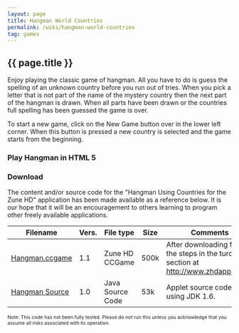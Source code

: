 ```yaml
---
layout: page
title: Hangman World Countries
permalink: /wiki/hangman-world-countries
tag: games
---
```


## {{ page.title }}

Enjoy playing the classic game of hangman. All you have to do is guess the spelling of an unknown country before you run out of tries. When you pick a letter that is not part of the name of the mystery country then the next part of the hangman is drawn. When all parts have been drawn or the countries full spelling has been guessed the game is over.

To start a new game, click on the New Game button over in the lower left corner. When this button is pressed a new country is selected and the game starts from the beginning.


### Play Hangman in HTML 5
<html>
<script type='text/javascript' src='/downloads/codePugGameLib.js'></script>
<style>
    canvas {
        background-image: url('/assets/images/hang-man-background.png');
    }
</style>

<canvas width="276" height="480" id="myCanvas"></canvas>
<script>
    var awt = new AWT(),
        youWinImg = awt.getImage('/assets/images/hang-man-you-win.png'),
        coverImg = awt.getImage('/assets/images/hang-man-cover-image.png'),
        coverLetterImg = awt.getImage('/assets/images/hang-man-cover-letter.png'),
        youLoseImg = awt.getImage('/assets/images/hang-man-you-lose.png'),
        sadFaceImg = awt.getImage('/assets/images/hang-man-sad-face.png'),
        guessedLetters = "",
        showKeyboardFor = 0,
        guessCount = 0,
        displayableWord = "_____",
        remainingLetters = "CHINA",
        currentWord = "CHINA",
        words = ["China", "India", "United States",
   "Brazil", "Nigeria", "Russia", "Japan", "Mexico", "Vietnam",
   "Germany", "Ethiopia", "Egypt", "Iran", "Turkey", "France",
   "United Kingdon", "Italy", "Myanmar", "South Africa",
   "South Korea", "Ukraine", "Spain"];
   
    awt.init('myCanvas',paint,false);
    reset();

    function reset() {
        currentWord = words[randomIntFrom(0,words.length-1)].toUpperCase();
        guessCount = 0;
        guessedLetters = "";

        displayableWord = currentWord.replace(/[A-Z]/g, "_");
        remainingLetters = currentWord;
    }

    awt.addMouseDownListener(function (x, y) {
        var ch = getPressedCharacter(x, y);
        if (displayableWord.indexOf('_') > -1) {
            if (ch && !updateWordUsingGuess(ch)) {
                guessCount++;
            }
        }
    });

    function updateWordUsingGuess(c) {
        c = c.toUpperCase();
        var s = "";
        var removed = false;

        // Remove guessed letters
        if (remainingLetters.indexOf(c) > -1) {
            //			remainingLetters = remainingLetters.replaceAll("" + c, "");
            remainingLetters = remainingLetters.split(c).join("");
            removed = true;
        }

        // Update displayable word from remaining letters
        for (var i = 0; i < currentWord.length; i++) {
            if (currentWord.charAt(i) == ' ') {
                s += ' ';
            } else if (remainingLetters.indexOf(currentWord.charAt(i)) > -1) {
                s += "_";
            } else {
                s += currentWord.charAt(i);
            }
        }
        displayableWord = s;

        // Update misses
        if (currentWord.indexOf(c) < 0 && removed) {
            incorrectGuessCount++;
        }
        return removed;
    }

    function paint(ctx, timeDiff) {
        drawCover(guessCount);
        if (guessCount >= 6) {
            awt.drawImage(youLoseImg, 61, 102);
            awt.drawImage(sadFaceImg, 198, 74);
        }
        drawGuessed();
        drawStringWithSpaces(displayableWord, 25, 223);

        if (displayableWord.indexOf('_') == -1) {
            awt.drawImage(youWinImg, 61, 102);

        }
    }

    function drawStringWithSpaces(s, x, y) {
        //FontMetrics fm = g.getFontMetrics();
        var c = "",
            offset = 0;
        for (var i = 0; i < s.length; i++) {
            offset = 0;
            c = "" + s.charAt(i);
            if (c == " ") {
                x = 25;
                y += 40; //fm.getHeight();
                c = "" + s.charAt(++i);
            }
            //int width = fm.stringWidth(c);
            width = 5;
            if (c == 'I') {
                offset = 6;
            }
            if (c == 'R' || c == 'C') {
                offset = -2;
            }
            awt.drawString(c, offset + x + Math.floor(18 / 2) - Math.floor(width / 2), y, '#000000', 28);
            //x -= offset;
            x += 30;
        }
    }


    function getPressedCharacter(x, y) {
        var result = false;
        if (x > 0 && x < 272) {
            if (y > 325 && y < 480) {
                result = ('A'.charCodeAt() + Math.floor(Math.floor(y - 325) / 38) * 7 + Math.floor(x / 39));
                if (result == 'Z'.charCodeAt() + 1 || result == 'Z'.charCodeAt() + 2) {
                    // result = '?';
                    // System.exit(0);
                    result = '?'.charCodeAt();
                    reset();
                }
            }
        }

        if (result) {
            result = String.fromCharCode(result);
            if (isLetterGuessed(result)) {
                result = false;
            } else {
                 if (displayableWord.indexOf('_') > -1) {
                guessedLetters += result;
                 }
            }
        }
        return result;
    }

    function drawGuessed() {
        var aCode = 'A'.charCodeAt();
        for (var i = 0; i < 26; i++) {
            if (isLetterGuessed(String.fromCharCode(i + aCode))) {
                // result = (char)('A'+((y-325)/38)*7+(x/39));
                var index = i;
                var x = Math.floor((index % 7)) * 39;
                var y = Math.floor(Math.floor((index / 7)) * 39) + 325;
                //console.log("Guessed" + i + " X:" + x + " Y:" + y);
                awt.drawImage(coverLetterImg, x, y);
            }
        }
    }

    function isLetterGuessed(i) {
        return guessedLetters.indexOf(i) >= 0;
    }

    function drawCover(numberOfGuesses) {
        switch (6 - numberOfGuesses) {
        case 6:
            // head
            awt.drawImage(coverImg, 192, 67);
        case 5:
            // body
            awt.drawImage(coverImg, 193, 93);
            awt.drawImage(coverImg, 193, 103);
        case 4:
            // right arm
            awt.drawImage(coverImg, 208, 106);

        case 3:
            // left arm
            awt.drawImage(coverImg, 164, 106);
        case 2:
            // right leg
            awt.drawImage(coverImg, 208, 146);
        case 1:
            // left leg
            awt.drawImage(coverImg, 164, 146);
        default:
        }
    }
</script>
</html>


### Download
The content and/or source code for the "Hangman Using Countries for the Zune HD" application has been made available as a reference below. It is our hope that it will be an encouragement to others learning to program other freely available applications.


| Filename | Vers. | File type | Size | Comments |
|--------|-------|-------|-------|------|
|[Hangman.ccgame](http://www.codepug.com/downloads/Hangman.ccgame)	|1.1	|Zune HD CCGame	|500k	|After downloading follow the steps in the turorial section at http://www.zhdapps.com.|
|[Hangman Source](http://www.codepug.com/downloads/Hangman_src.zip)	|1.0	|Java Source Code	|53k	|Applet source code built using JDK 1.6.|

<html>
        <span style="font-size: 8pt;">
                Note: This code has not been fully tested. Please do not run this unless you acknowledge that you assume all risks associated with its operation.
        </span>
        </html>